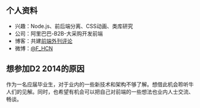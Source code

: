 ## 个人资料
- 兴趣：Node.js、前后端分离、CSS动画、类库研究
- 公司：阿里巴巴-B2B-大采购开发前端
- 博客：共建[前端外刊评论](http://zhuanlan.zhihu.com/FrontendMagazine)
- 微博：[@F_HCN](http://weibo.com/fanhc)
## 想参加D2 2014的原因
作为一名应届毕业生，对于业内的一些新技术和架构不够了解。想借此机会聆听牛人们的见解。同时，也希望有机会可以把自己对前端的一些想法也业内人士交流、畅谈。
